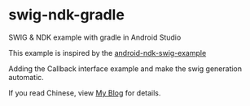 # swig-ndk-gradle
SWIG &amp; NDK example with gradle in Android Studio

This example is inspired by the [android-ndk-swig-example](https://github.com/sureshjoshi/android-ndk-swig-example)

Adding the Callback interface example and make the swig generation automatic.

If you read Chinese, view [My Blog](http://tankery.me/blog/development/swig-intro/) for details.
